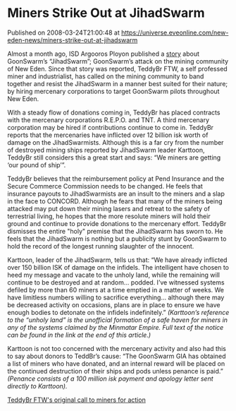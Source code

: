 # Miners Strike Out at JihadSwarm
Published on 2008-03-24T21:00:48 at https://universe.eveonline.com/new-eden-news/miners-strike-out-at-jihadswarm

Almost a month ago, ISD Argooros Ployon published a [story](http://myeve.eve-online.com/mb/news.asp?nid=1810) about GoonSwarm’s “JihadSwarm”; GoonSwarm’s attack on the mining community of New Eden. Since that story was reported, TeddyBr FTW, a self professed miner and industrialist, has called on the mining community to band together and resist the JihadSwarm in a manner best suited for their nature; by hiring mercenary corporations to target GoonSwarm pilots throughout New Eden. 

With a steady flow of donations coming in, TeddyBr has placed contracts with the mercenary corporations R.E.P.O. and TNT. A third mercenary corporation may be hired if contributions continue to come in. TeddyBr reports that the mercenaries have inflicted over 12 billion isk worth of damage on the JihadSwarmists. Although this is a far cry from the number of destroyed mining ships reported by JihadSwarm leader Karttoon, TeddyBr still considers this a great start and says: “We miners are getting ‘our pound of ship’”. 

TeddyBr believes that the reimbursement policy at Pend Insurance and the Secure Commerce Commission needs to be changed. He feels that insurance payouts to JihadSwarmists are an insult to the miners and a slap in the face to CONCORD. Although he fears that many of the miners being attacked may put down their mining lasers and retreat to the safety of terrestrial living, he hopes that the more resolute miners will hold their ground and continue to provide donations to the mercenary effort. TeddyBr dismisses the entire "holy" premise that the JihadSwarm has sworn to. He feels that the JihadSwarm is nothing but a publicity stunt by GoonSwarm to hold the record of the longest running slaughter of the innocent. 

Karttoon, leader of the JihadSwarm, tells us that: “We have already inflicted over 150 billion ISK of damage on the infidels. The intelligent have chosen to heed my message and vacate to the unholy land, while the remaining will continue to be destroyed and at random... podded. I’ve witnessed systems defiled by more than 60 miners at a time emptied in a matter of weeks. We have limitless numbers willing to sacrifice everything... although there may be decreased activity on occasions, plans are in place to ensure we have enough bodies to detonate on the infidels indefinitely.” _(Karttoon’s reference to the “unholy land” is the unofficial formation of a safe haven for miners in any of the systems claimed by the Minmatar Empire. Full text of the notice can be found in the link at the end of this article.)_

Karttoon is not too concerned with the mercenary activity and also had this to say about donors to TeddBr’s cause: “The GoonSwarm GIA has obtained a list of miners who have donated, and an internal reward will be placed on the continued destruction of their ships and pods unless penance is paid.” _(Penance consists of a 100 million isk payment and apology letter sent directly to Karttoon)._

[TeddyBr FTW's original call to miners for action](http://myeve.eve-online.com/ingameboard.asp?a=topic&threadID=718822)
